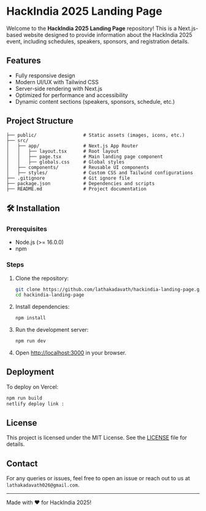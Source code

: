 # HackIndia 2025 Landing Page

Welcome to the **HackIndia 2025 Landing Page** repository! This is a Next.js-based website designed to provide information about the HackIndia 2025 event, including schedules, speakers, sponsors, and registration details.

##  Features
- Fully responsive design
- Modern UI/UX with Tailwind CSS
- Server-side rendering with Next.js
- Optimized for performance and accessibility
- Dynamic content sections (speakers, sponsors, schedule, etc.)

##  Project Structure
```
├── public/                 # Static assets (images, icons, etc.)
├── src/
│   ├── app/                # Next.js App Router
│   │   ├── layout.tsx      # Root layout
│   │   ├── page.tsx        # Main landing page component
│   │   ├── globals.css     # Global styles
│   ├── components/         # Reusable UI components
│   ├── styles/             # Custom CSS and Tailwind configurations
├── .gitignore              # Git ignore file
├── package.json            # Dependencies and scripts
├── README.md               # Project documentation
```

## 🛠 Installation
### Prerequisites
- Node.js (>= 16.0.0)
- npm 

### Steps
1. Clone the repository:
   ```bash
   git clone https://github.com/lathakadavath/hackindia-landing-page.git
   cd hackindia-landing-page
   ```
2. Install dependencies:
   ```bash
   npm install 
   ```
3. Run the development server:
   ```bash
   npm run dev 
   ```
4. Open [http://localhost:3000](http://localhost:3000) in your browser.

##  Deployment
To deploy on Vercel:
```bash
npm run build
netlify deploy link :
```

##  License
This project is licensed under the MIT License. See the [LICENSE](LICENSE) file for details.

##  Contact
For any queries or issues, feel free to open an issue or reach out to us at `lathakadavath026@gmail.com`.

---

Made with ❤️ for HackIndia 2025!

